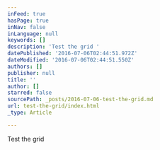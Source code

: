 ```yaml
---
inFeed: true
hasPage: true
inNav: false
inLanguage: null
keywords: []
description: 'Test the grid '
datePublished: '2016-07-06T02:44:51.972Z'
dateModified: '2016-07-06T02:44:51.550Z'
authors: []
publisher: null
title: ''
author: []
starred: false
sourcePath: _posts/2016-07-06-test-the-grid.md
url: test-the-grid/index.html
_type: Article

---
```

Test the grid